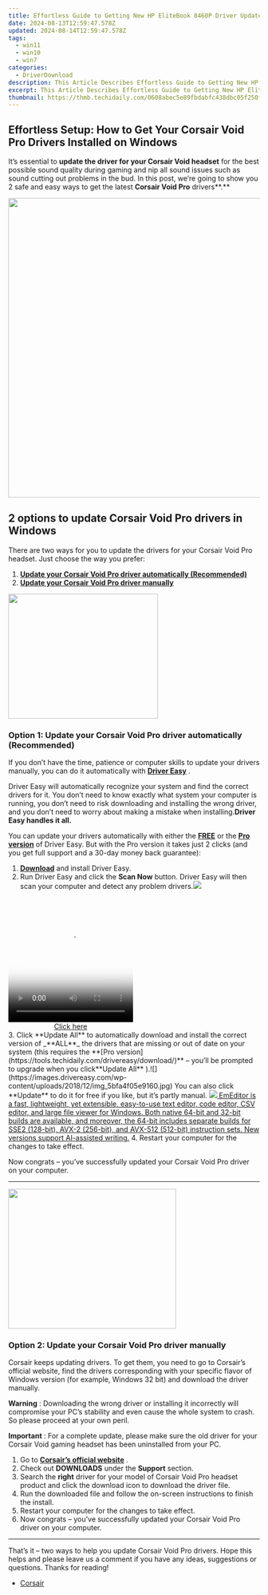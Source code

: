 ```yaml
---
title: Effortless Guide to Getting New HP EliteBook 8460P Driver Updates Installed on Your PC!
date: 2024-08-13T12:59:47.578Z
updated: 2024-08-14T12:59:47.578Z
tags:
  - win11
  - win10
  - win7
categories:
  - DriverDownload
description: This Article Describes Effortless Guide to Getting New HP EliteBook 8460P Driver Updates Installed on Your PC!
excerpt: This Article Describes Effortless Guide to Getting New HP EliteBook 8460P Driver Updates Installed on Your PC!
thumbnail: https://thmb.techidaily.com/0608abec5e89fbdabfc438dbc05f250f26c6343ebf5ad117060d9466fac18ee3.jpg
---
```


## Effortless Setup: How to Get Your Corsair Void Pro Drivers Installed on Windows

It’s essential to **update the driver for your Corsair Void headset**   for the best possible sound quality during gaming and nip all sound issues such as sound cutting out problems in the bud. In this post, we’re going to show you 2 safe and easy ways to get the latest **Corsair Void Pro**  drivers**.**

<!-- affiliate ads begin -->
<a href="https://appsumo.8odi.net/c/5597632/2082526/7443" target="_top" id="2082526"><img src="//a.impactradius-go.com/display-ad/7443-2082526" border="0" alt="" width="1200" height="600"/></a><img height="0" width="0" src="https://appsumo.8odi.net/i/5597632/2082526/7443" style="position:absolute;visibility:hidden;" border="0" />
<!-- affiliate ads end -->
## 2 options to update Corsair Void Pro drivers in Windows

 There are two ways for you to update the drivers for your Corsair Void Pro headset. Just choose the way you prefer:

1. [**Update your Corsair Void Pro driver automatically (Recommended)**](https://www.drivereasy.com/knowledge/corsair-void-drivers-download-install-for-windows-easily/#O1)
2. [**Update your Corsair Void Pro driver manually**](https://tools.techidaily.com/drivereasy/download/)

<!-- affiliate ads begin -->
<a href="https://godlikehost.sjv.io/c/5597632/1920047/21774" target="_top" id="1920047"><img src="//a.impactradius-go.com/display-ad/21774-1920047" border="0" alt="" width="300" height="250"/></a><img height="0" width="0" src="https://imp.pxf.io/i/5597632/1920047/21774" style="position:absolute;visibility:hidden;" border="0" />
<!-- affiliate ads end -->
### Option 1: Update your Corsair Void Pro driver automatically (Recommended)

 If you don’t have the time, patience or computer skills to update your drivers manually, you can do it automatically with **[Driver Easy](https://tools.techidaily.com/drivereasy/download/)**  .

 Driver Easy will automatically recognize your system and find the correct drivers for it. You don’t need to know exactly what system your computer is running, you don’t need to risk downloading and installing the wrong driver, and you don’t need to worry about making a mistake when installing.**Driver Easy handles it all.**

 You can update your drivers automatically with either the **[FREE](https://tools.techidaily.com/drivereasy/download/)**  or the **[Pro version](https://tools.techidaily.com/drivereasy/download/)**  of Driver Easy. But with the Pro version it takes just 2 clicks (and you get full support and a 30-day money back guarantee):

1. [**Download**](https://tools.techidaily.com/drivereasy/download/) and install Driver Easy.
2. Run Driver Easy and click the **Scan Now** button. Driver Easy will then scan your computer and detect any problem drivers.![](https://images.drivereasy.com/wp-content/uploads/2018/12/img_5c04aae3578ee-1.jpg)
<!-- affiliate ads begin -->
<span id="1997795">
					<video width="250" height="250" style="cursor:pointer"
           poster="//a.impactradius-go.com/display-clicktoplayimage/1997795.jpeg"
           onclick="if(!this.playClicked){this.play();this.setAttribute('controls',true);this.playClicked=true;}">
	   <source src="//a.impactradius-go.com/display-ad/23621-1997795">
	   <img src="//a.impactradius-go.com/display-clicktoplayimage/1997795.jpeg" style="border: none; height: 100%; width: 100%; object-fit: contain">
	</video>
	<div style="width:250px;text-align:center"><a href="javascript:window.open(decodeURIComponent('https%3A%2F%2Fproteahair.pxf.io%2Fc%2F5597632%2F1997795%2F23621'), '_blank');void(0);">Click here</a></div>
</span>
<img height="0" width="0" src="https://imp.pxf.io/i/5597632/1997795/23621" style="position:absolute;visibility:hidden;" border="0" />
<!-- affiliate ads end -->
3. Click **Update All** to automatically download and install the correct version of _**ALL**_ the drivers that are missing or out of date on your system (this requires the **[Pro version](https://tools.techidaily.com/drivereasy/download/)**  – you’ll be prompted to upgrade when you click**Update All** ).![](https://images.drivereasy.com/wp-content/uploads/2018/12/img_5bfa4f05e9160.jpg) You can also click **Update**  to do it for free if you like, but it’s partly manual.
<!-- affiliate ads begin -->
<a href="https://shop.emeditor.com/order/checkout.php?PRODS=4610657&QTY=1&AFFILIATE=108875&CART=1"><img src="https://www.emeditor.com/wp-content/uploads/2024/06/emeditor_chat_ai.png" border="0">
EmEditor is a fast, lightweight, yet extensible, easy-to-use text editor, code editor, CSV editor, and large file viewer for Windows. Both native 64-bit and 32-bit builds are available, and moreover, the 64-bit includes separate builds for SSE2 (128-bit), AVX-2 (256-bit), and AVX-512 (512-bit) instruction sets. New versions support AI-assisted writing.</a>
<!-- affiliate ads end -->
4. Restart your computer for the changes to take effect.

 Now congrats – you’ve successfully updated your Corsair Void Pro driver on your computer.

---

<!-- affiliate ads begin -->
<a href="https://laganoo.pxf.io/c/5597632/1657397/16446" target="_top" id="1657397"><img src="//a.impactradius-go.com/display-ad/16446-1657397" border="0" alt="" width="336" height="280"/></a><img height="0" width="0" src="https://imp.pxf.io/i/5597632/1657397/16446" style="position:absolute;visibility:hidden;" border="0" />
<!-- affiliate ads end -->
### Option 2: Update your Corsair Void Pro driver manually

 Corsair keeps updating drivers. To get them, you need to go to Corsair’s official website, find the drivers corresponding with your specific flavor of Windows version (for example, Windows 32 bit) and download the driver manually.

**Warning** : Downloading the wrong driver or installing it incorrectly will compromise your PC’s stability and even cause the whole system to crash. So please proceed at your own peril.

**Important** : For a complete update, please make sure the old driver for your Corsair Void gaming headset has been uninstalled from your PC.

1. Go to **[Corsair’s official website](https://tools.techidaily.com/drivereasy/download/)**  .
2. Check out **DOWNLOADS**   under the **Support**   section.
3. Search the **right**   driver for your model of Corsair Void Pro headset product and click the download icon to download the driver file.
4. Run the downloaded file and follow the on-screen instructions to finish the install.
5. Restart your computer for the changes to take effect.
6. Now congrats – you’ve successfully updated your Corsair Void Pro driver on your computer.

---

 That’s it – two ways to help you update Corsair Void Pro drivers. Hope this helps and please leave us a comment if you have any ideas, suggestions or questions. Thanks for reading!

* [Corsair](https://tools.techidaily.com/drivereasy/download/)

<ins class="adsbygoogle"
     style="display:block"
     data-ad-format="autorelaxed"
     data-ad-client="ca-pub-7571918770474297"
     data-ad-slot="1223367746"></ins>



<ins class="adsbygoogle"
     style="display:block"
     data-ad-client="ca-pub-7571918770474297"
     data-ad-slot="8358498916"
     data-ad-format="auto"
     data-full-width-responsive="true"></ins>


